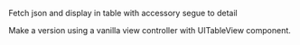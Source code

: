 Fetch json and display in table with accessory segue to detail

Make a version using a vanilla view controller with UITableView component.
